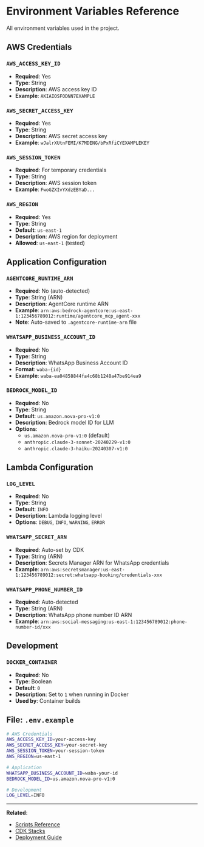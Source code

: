 # Environment Variables Reference

All environment variables used in the project.

## AWS Credentials

### `AWS_ACCESS_KEY_ID`

- **Required**: Yes
- **Type**: String
- **Description**: AWS access key ID
- **Example**: `AKIAIOSFODNN7EXAMPLE`

### `AWS_SECRET_ACCESS_KEY`

- **Required**: Yes
- **Type**: String
- **Description**: AWS secret access key
- **Example**: `wJalrXUtnFEMI/K7MDENG/bPxRfiCYEXAMPLEKEY`

### `AWS_SESSION_TOKEN`

- **Required**: For temporary credentials
- **Type**: String
- **Description**: AWS session token
- **Example**: `FwoGZXIvYXdzEBYaD...`

### `AWS_REGION`

- **Required**: Yes
- **Type**: String
- **Default**: `us-east-1`
- **Description**: AWS region for deployment
- **Allowed**: `us-east-1` (tested)

## Application Configuration

### `AGENTCORE_RUNTIME_ARN`

- **Required**: No (auto-detected)
- **Type**: String (ARN)
- **Description**: AgentCore runtime ARN
- **Example**: `arn:aws:bedrock-agentcore:us-east-1:123456789012:runtime/agentcore_mcp_agent-xxx`
- **Note**: Auto-saved to `.agentcore-runtime-arn` file

### `WHATSAPP_BUSINESS_ACCOUNT_ID`

- **Required**: No
- **Type**: String
- **Description**: WhatsApp Business Account ID
- **Format**: `waba-{id}`
- **Example**: `waba-ea04858844fa4c68b1248a47be914ea9`

### `BEDROCK_MODEL_ID`

- **Required**: No
- **Type**: String
- **Default**: `us.amazon.nova-pro-v1:0`
- **Description**: Bedrock model ID for LLM
- **Options**:
  - `us.amazon.nova-pro-v1:0` (default)
  - `anthropic.claude-3-sonnet-20240229-v1:0`
  - `anthropic.claude-3-haiku-20240307-v1:0`

## Lambda Configuration

### `LOG_LEVEL`

- **Required**: No
- **Type**: String
- **Default**: `INFO`
- **Description**: Lambda logging level
- **Options**: `DEBUG`, `INFO`, `WARNING`, `ERROR`

### `WHATSAPP_SECRET_ARN`

- **Required**: Auto-set by CDK
- **Type**: String (ARN)
- **Description**: Secrets Manager ARN for WhatsApp credentials
- **Example**: `arn:aws:secretsmanager:us-east-1:123456789012:secret:whatsapp-booking/credentials-xxx`

### `WHATSAPP_PHONE_NUMBER_ID`

- **Required**: Auto-detected
- **Type**: String (ARN)
- **Description**: WhatsApp phone number ID ARN
- **Example**: `arn:aws:social-messaging:us-east-1:123456789012:phone-number-id/xxx`

## Development

### `DOCKER_CONTAINER`

- **Required**: No
- **Type**: Boolean
- **Default**: `0`
- **Description**: Set to `1` when running in Docker
- **Used by**: Container builds

## File: `.env.example`

```bash
# AWS Credentials
AWS_ACCESS_KEY_ID=your-access-key
AWS_SECRET_ACCESS_KEY=your-secret-key
AWS_SESSION_TOKEN=your-session-token
AWS_REGION=us-east-1

# Application
WHATSAPP_BUSINESS_ACCOUNT_ID=waba-your-id
BEDROCK_MODEL_ID=us.amazon.nova-pro-v1:0

# Development
LOG_LEVEL=INFO
```

---

**Related**:

- [Scripts Reference](scripts.md)
- [CDK Stacks](cdk-stacks.md)
- [Deployment Guide](../guides/deployment.md)
